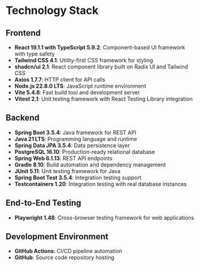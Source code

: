 # Technology Stack

## Frontend
- **React 19.1.1 with TypeScript 5.9.2**: Component-based UI framework with type safety
- **Tailwind CSS 4.1**: Utility-first CSS framework for styling
- **shadcn/ui 2.1**: React component library built on Radix UI and Tailwind CSS
- **Axios 1.7.7**: HTTP client for API calls
- **Node.js 22.8.0 LTS**: JavaScript runtime environment
- **Vite 5.4.8**: Fast build tool and development server
- **Vitest 2.1**: Unit testing framework with React Testing Library integration

## Backend
- **Spring Boot 3.5.4**: Java framework for REST API
- **Java 21 LTS**: Programming language and runtime
- **Spring Data JPA 3.5.4**: Data persistence layer
- **PostgreSQL 16.10**: Production-ready relational database
- **Spring Web 6.1.13**: REST API endpoints
- **Gradle 8.10**: Build automation and dependency management
- **JUnit 5.11**: Unit testing framework for Java
- **Spring Boot Test 3.5.4**: Integration testing support
- **Testcontainers 1.20**: Integration testing with real database instances

## End-to-End Testing
- **Playwright 1.48**: Cross-browser testing framework for web applications

## Development Environment
- **GitHub Actions**: CI/CD pipeline automation
- **GitHub**: Source code repository hosting